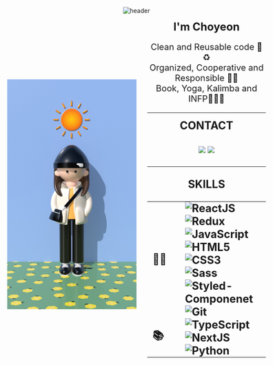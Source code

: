 <!--
**vnfdusdl/vnfdusdl** is a ✨ _special_ ✨ repository because its `README.md` (this file) appears on your GitHub profile.

Here are some ideas to get you started:

- 🔭 I’m currently working on ...
- 🌱 I’m currently learning ...
- 👯 I’m looking to collaborate on ...
- 🤔 I’m looking for help with ...
- 💬 Ask me about ...
- 📫 How to reach me: ...
- 😄 Pronouns: ...
- ⚡ Fun fact: ...
-->
<!-- 헤더 -->
<div align=center> 
  
  ![header](https://capsule-render.vercel.app/api?type=waving&color=gradient&customColorList=0,1,3,4,6,10,12,14,15,17,18,21,24,26,27,28&height=200&section=header&text=Read%20Choyeon&fontSize=60)

<!-- 메인 -->
<!--  프로필  -->
<div style="display:flex; justify-content:center; align-items: center; max-width: 90%;">
<img src='assets/profile(full).jpg' width="300px">

<div style="text-align: center; margin-left:25px; ">
  <b style="font-size: 25px">I'm Choyeon</b>
  <ul style="font-size: 20px;list-style:none;  padding-left:0;">
    <li>Clean and Reusable code 🧹♻ </li>
    <li>Organized, Cooperative and Responsible 📝🤝 </li>
    <li>Book, Yoga, Kalimba and INFP🧘‍♀️🍀 </li>
  </ul>

---

<!-- 연락처 -->

<b style="font-size: 25px">CONTACT<b>

   <a href="https://choyeon-dev.tistory.com/"><img src="https://img.shields.io/badge/Tistory-000000?style=flat-square&logo=Tistory&logoColor=white"/></a>
     <a href="mailto:vnfdusdl@gmail.com"><img src="https://img.shields.io/badge/Gmail-EA4335?style=flat-square&logo=Gmail&logoColor=white"/></a>
 <br/>

---

<!--   스킬    -->

<b style="font-size: 25px"> SKILLS</b>

  <table style="text-align: left">
    <tbody>
        <tr>
            <td style="font-size: 25px">👩‍💻</td>
            <td style="padding:0 30px">
                <img alt='ReactJS' src="https://img.shields.io/badge/React-61DAFB?style=flat-square&logo=React&logoColor=white"/>
                <img alt='Redux' src="https://img.shields.io/badge/Redux-764ABC?style=flat-square&logo=Redux&logoColor=white"/>
                <img alt='JavaScript' src="https://img.shields.io/badge/JavaScript-F7DF1E?style=flat-square&logo=JavaScript&logoColor=white"/>
                <img alt='HTML5' src="https://img.shields.io/badge/HTML5-E34F26?style=flat-square&logo=HTML5&logoColor=white"/>
                <img alt='CSS3' src="https://img.shields.io/badge/CSS3-1572B6?style=flat-square&logo=CSS3&logoColor=white"/>
                <img alt='Sass' src="https://img.shields.io/badge/Sass-CC6699?style=flat-square&logo=Sass&logoColor=white"/>
                <img alt='Styled-Componenet' src="https://img.shields.io/badge/styled-components-DB7093?style=flat-square&logo=styled-components&logoColor=white"/>
               <img alt='Git' src="https://img.shields.io/badge/Git-F05032?style=flat-square&logo=Git&logoColor=white"/>
            </td>
        </tr>
        <tr>
            <td style="font-size: 25px">📚</td>
            <td style="padding:0 30px">
               <img alt='TypeScript' src="https://img.shields.io/badge/typescript-%23007ACC.svg?style=flat&logo=typescript&logoColor=white"/>
               <img alt='NextJS' src="https://img.shields.io/badge/Next-black?style=flat&logo=next.js&logoColor=white"/>
               <img alt='Python' src="https://img.shields.io/badge/python-3670A0?style=flat&logo=python&logoColor=ffdd54"/>
            </td>
        </tr>
    </tbody>
  </table>
</div>
</div>
</div>
<!-- <div align=center> -->
  
<!-- [![Top Langs](https://github-readme-stats.vercel.app/api/top-langs/?username=vnfdusdl&layout=compact)](https://github.com/vnfdusdl/github-readme-stats) -->
  
<!-- </div> -->
